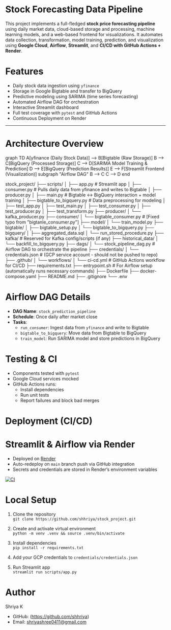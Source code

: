 # Stock Forecasting Data Pipeline

This project implements a full-fledged **stock price forecasting pipeline** using daily market data, cloud-based storage and processing, machine learning models, and a web-based frontend for visualizations. It automates data collection, transformation, model training, prediction, and visualization using **Google Cloud**, **Airflow**, **Streamlit**, and **CI/CD with GitHub Actions + Render**.


# Features

-  Daily stock data ingestion using `yfinance`
-  Storage in Google Bigtable and transfer to BigQuery
-  Predictive modeling using SARIMA (time series forecasting)
-  Automated Airflow DAG for orchestration
-  Interactive Streamlit dashboard
-  Full test coverage with `pytest` and GitHub Actions
-  Continuous Deployment on Render

---

# Architecture Overview

graph TD
    A[yfinance (Daily Stock Data)] --> B[Bigtable (Raw Storage)]
    B --> C[BigQuery (Processed Storage)]
    C --> D[SARIMA Model Training & Prediction]
    D --> E[BigQuery (Prediction Results)]
    E --> F[Streamlit Frontend (Visualization)]
    subgraph "Airflow DAG"
        B --> C
        C --> D
    end


stock_project/
├── scripts/
│   ├── app.py                      # Streamlit app
│   ├── consumer.py                # Pulls daily data from yfinance and writes to Bigtable
│   ├── producer.py
│   ├── main.py                    # Bigtable ↔ BigQuery interaction + model training
│   ├── bigtable_to_bigquery.py   # Data preprocessing for modeling
│   ├── test_app.py
│   ├── test_main.py
│   ├── test_consumer.py
│   ├── test_producer.py
│   ├── test_transform.py
├── producer/
│   └── kafka_producer.py
├── consumer/
│   └── bigtable_consumer.py      # [Fixed typo from "bigtanle_consumer.py"]
├── model/
│   └── train_model.py
├── bigtable/
│   ├── bigtable_setup.py
│   └── bigtable_to_bigquery.py
├── bigquery/
│   ├── aggregated_data.sql
│   └── run_stored_procedure.py
├── kafka/                         # Reserved for Kafka config/scripts (if any)
├── historical_data/
│   └── backfill_to_bigquery.py
├── dags/
│   └── stock_pipeline_dag.py     # Airflow DAG to orchestrate the pipeline
├── credentials/
│   └── credentials.json          # (GCP service account - should not be pushed to repo)
├── .github/
│   └── workflows/
│       └── ci-cd.yml             # GitHub Actions workflow for CI/CD
├── requirements.txt
├── entrypoint.sh                 # For Airflow setup (automatically runs necessary commands)
├── Dockerfile
├── docker-compose.yaml
├── README.md
├── .gitignore
└── .env



# Airflow DAG Details

- **DAG Name**: `stock_prediction_pipeline`
- **Schedule**: Once daily after market close
- **Tasks**:
  - `run_consumer`: Ingest data from `yfinance` and write to Bigtable
  - `bigtable_to_bigquery`: Move data from Bigtable to BigQuery
  - `train_model`: Run SARIMA model and store predictions in BigQuery

# Testing & CI

- Components tested with `pytest`
- Google Cloud services mocked
- GitHub Actions runs:
  - Install dependencies
  - Run unit tests
  - Report failures and block bad merges

# Deployment (CI/CD)

# Streamlit & Airflow via Render
- Deployed on [Render](https://render.com/)
- Auto-redeploy on `main` branch push via GitHub integration
- Secrets and credentials are stored in Render’s environment variables



[![CI](https://github.com/shhriya/stock_project/actions/workflows/ci-cd.yml/badge.svg)](https://github.com/shhriya/stock_project/actions)


# Local Setup

1. Clone the repository  
   `git clone https://github.com/shhriya/stock_project.git`

2. Create and activate virtual environment  
   `python -m venv .venv && source .venv/bin/activate`

3. Install dependencies  
   `pip install -r requirements.txt`

4. Add your GCP credentials to `credentials/credentials.json`

5. Run Streamlit app  
   `streamlit run scripts/app.py`



# Author
Shriya K

- GitHub: (https://github.com/shhriya)
- Email: shriyashree0411@gmail.com
